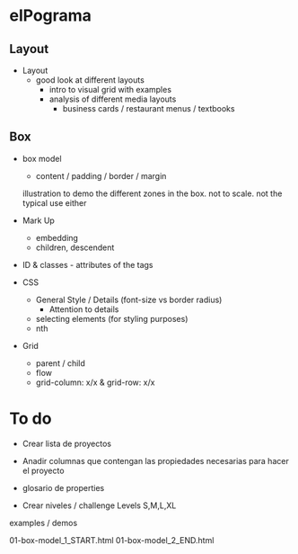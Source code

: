 # elPograma

## Layout
* Layout
    * good look at different layouts
        * intro to visual grid with examples
        * analysis of different media layouts
            * business cards / restaurant menus / textbooks

## Box 
    
* box model
    * content / padding / border / margin

    illustration to demo the different zones in the box. not to scale. not the typical use either
     

* Mark Up
    * embedding
    * children, descendent

* ID & classes - attributes of the tags

* CSS

    * General Style / Details (font-size vs border radius)
        * Attention to details
    * selecting elements (for styling purposes)
    * nth

* Grid
    * parent / child
    * flow
    * grid-column: x/x & grid-row: x/x

# To do

* Crear lista de proyectos
* Anadir columnas que contengan las propiedades necesarias para hacer el proyecto
* glosario de properties 

* Crear niveles / challenge Levels  S,M,L,XL



examples / demos

01-box-model_1_START.html
01-box-model_2_END.html